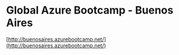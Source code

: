 # Global Azure Bootcamp - Buenos Aires

[http://buenosaires.azurebootcamp.net/](http://buenosaires.azurebootcamp.net/)
